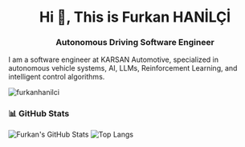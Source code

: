 
<h1 align="center">Hi 👋, This is Furkan HANİLÇİ</h1>
<h3 align="center"> Autonomous Driving Software Engineer </h3>

I am a software engineer at KARSAN Automotive, specialized in autonomous vehicle systems, AI, LLMs, Reinforcement Learning, and intelligent control algorithms.
<p align="left"> <img src="https://komarev.com/ghpvc/?username=furkanhanilci&label=Profile%20views&color=0e75b6&style=flat" alt="furkanhanilci" /> </p>


### 📊 GitHub Stats

![Furkan's GitHub Stats](https://github-readme-stats.vercel.app/api?username=furkanhanilci&show_icons=true&theme=react)
![Top Langs](https://github-readme-stats.vercel.app/api/top-langs/?username=furkanhanilci&layout=compact&theme=react)


<!---
furkanhanilci/furkanhanilci is a ✨ special ✨ repository because its `README.md` (this file) appears on your GitHub profile.
You can click the Preview link to take a look at your changes.
--->
